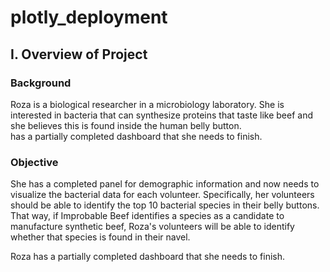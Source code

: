 # plotly_deployment

## I. Overview of Project

### Background
Roza is a biological researcher in a microbiology laboratory. She is interested in bacteria that can synthesize proteins that taste like beef and she believes this is found inside the human belly button.  
has a partially completed dashboard that she needs to finish. 

### Objective
She has a completed panel for demographic information and now needs to visualize the bacterial data for each volunteer. Specifically, her volunteers should be able to identify the top 10 bacterial species in their belly buttons. That way, if Improbable Beef identifies a species as a candidate to manufacture synthetic beef, Roza's volunteers will be able to identify whether that species is found in their navel.


Roza has a partially completed dashboard that she needs to finish. 
